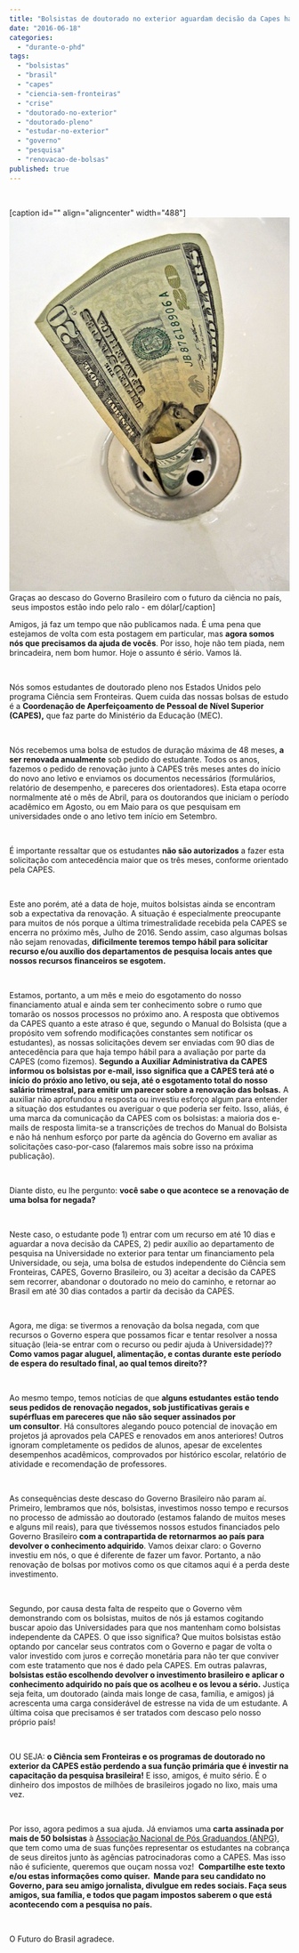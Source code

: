 ```yaml
---
title: "Bolsistas de doutorado no exterior aguardam decisão da Capes há mais de cinquenta dias e podem ficar sem recursos para necessidades básicas"
date: "2016-06-18"
categories: 
  - "durante-o-phd"
tags: 
  - "bolsistas"
  - "brasil"
  - "capes"
  - "ciencia-sem-fronteiras"
  - "crise"
  - "doutorado-no-exterior"
  - "doutorado-pleno"
  - "estudar-no-exterior"
  - "governo"
  - "pesquisa"
  - "renovacao-de-bolsas"
published: true
---
```


 

\[caption id="" align="aligncenter" width="488"\]![](images/money-down-the-drain.jpg) Graças ao descaso do Governo Brasileiro com o futuro da ciência no país,  seus impostos estão indo pelo ralo - em dólar\[/caption\]

Amigos, já faz um tempo que não publicamos nada. É uma pena que estejamos de volta com esta postagem em particular, mas **agora somos nós que precisamos da ajuda de vocês**. Por isso, hoje não tem piada, nem brincadeira, nem bom humor. Hoje o assunto é sério. Vamos lá.

 

Nós somos estudantes de doutorado pleno nos Estados Unidos pelo programa Ciência sem Fronteiras. Quem cuida das nossas bolsas de estudo é a **Coordenação de Aperfeiçoamento de Pessoal de Nível Superior (CAPES),** que faz parte do Ministério da Educação (MEC).

 

Nós recebemos uma bolsa de estudos de duração máxima de 48 meses, **a ser renovada anualmente** sob pedido do estudante. Todos os anos, fazemos o pedido de renovação junto à CAPES três meses antes do início do novo ano letivo e enviamos os documentos necessários (formulários, relatório de desempenho, e pareceres dos orientadores). Esta etapa ocorre normalmente até o mês de Abril, para os doutorandos que iniciam o período acadêmico em Agosto, ou em Maio para os que pesquisam em universidades onde o ano letivo tem início em Setembro.

 

É importante ressaltar que os estudantes **não são autorizados** a fazer esta solicitação com antecedência maior que os três meses, conforme orientado pela CAPES.

 

Este ano porém, até a data de hoje, muitos bolsistas ainda se encontram sob a expectativa da renovação. A situação é especialmente preocupante para muitos de nós porque a última trimestralidade recebida pela CAPES se encerra no próximo mês, Julho de 2016. Sendo assim, caso algumas bolsas não sejam renovadas, **dificilmente teremos tempo hábil para solicitar recurso e/ou auxílio dos departamentos de pesquisa locais antes que nossos recursos financeiros se esgotem.**

 

Estamos, portanto, a um mês e meio do esgotamento do nosso financiamento atual e ainda sem ter conhecimento sobre o rumo que tomarão os nossos processos no próximo ano. A resposta que obtivemos da CAPES quanto a este atraso é que, segundo o Manual do Bolsista (que a propósito vem sofrendo modificações constantes sem notificar os estudantes), as nossas solicitações devem ser enviadas com 90 dias de antecedência para que haja tempo hábil para a avaliação por parte da CAPES (como fizemos). **Segundo a Auxiliar Administrativa da CAPES informou os bolsistas por e-mail, isso significa que a CAPES terá até o início do próxio ano letivo, ou seja, até o esgotamento total do nosso salário trimestral, para emitir um parecer sobre a renovação das bolsas.** A auxiliar não aprofundou a resposta ou investiu esforço algum para entender a situação dos estudantes ou averiguar o que poderia ser feito. Isso, aliás, é uma marca da comunicação da CAPES com os bolsistas: a maioria dos e-mails de resposta limita-se a transcrições de trechos do Manual do Bolsista e não há nenhum esforço por parte da agência do Governo em avaliar as solicitações caso-por-caso (falaremos mais sobre isso na próxima publicação).

 

Diante disto, eu lhe pergunto: **você sabe o que acontece se a renovação de uma bolsa for negada?**

 

Neste caso, o estudante pode 1) entrar com um recurso em até 10 dias e aguardar a nova decisão da CAPES, 2) pedir auxílio ao departamento de pesquisa na Universidade no exterior para tentar um financiamento pela Universidade, ou seja, uma bolsa de estudos independente do Ciência sem Fronteiras, CAPES, Governo Brasileiro, ou 3) aceitar a decisão da CAPES sem recorrer, abandonar o doutorado no meio do caminho, e retornar ao Brasil em até 30 dias contados a partir da decisão da CAPES.

 

Agora, me diga: se tivermos a renovação da bolsa negada, com que recursos o Governo espera que possamos ficar e tentar resolver a nossa situação (leia-se entrar com o recurso ou pedir ajuda à Universidade)?? **Como vamos pagar aluguel, alimentação, e contas durante este período de espera do resultado final, ao qual temos direito??**

 

Ao mesmo tempo, temos notícias de que **alguns estudantes estão tendo seus pedidos de renovação negados, sob justificativas gerais e supérfluas em pareceres que não são sequer assinados por um consultor**. Há consultores alegando pouco potencial de inovação em projetos já aprovados pela CAPES e renovados em anos anteriores! Outros ignoram completamente os pedidos de alunos, apesar de excelentes desempenhos acadêmicos, comprovados por histórico escolar, relatório de atividade e recomendação de professores.

 

As consequências deste descaso do Governo Brasileiro não param aí. Primeiro, lembramos que nós, bolsistas, investimos nosso tempo e recursos no processo de admissão ao doutorado (estamos falando de muitos meses e alguns mil reais), para que tivéssemos nossos estudos financiados pelo Governo Brasileiro **com a contrapartida de retornarmos ao país para devolver o conhecimento adquirido**. Vamos deixar claro: o Governo investiu em nós, o que é diferente de fazer um favor. Portanto, a não renovação de bolsas por motivos como os que citamos aqui é a perda deste investimento.

 

Segundo, por causa desta falta de respeito que o Governo vêm demonstrando com os bolsistas, muitos de nós já estamos cogitando buscar apoio das Universidades para que nos mantenham como bolsistas independente da CAPES. O que isso significa? Que muitos bolsistas estão optando por cancelar seus contratos com o Governo e pagar de volta o valor investido com juros e correção monetária para não ter que conviver com este tratamento que nos é dado pela CAPES. Em outras palavras, **bolsistas estão escolhendo devolver o investimento brasileiro e aplicar o conhecimento adquirido no país que os acolheu e os levou a sério.** Justiça seja feita, um doutorado (ainda mais longe de casa, família, e amigos) já acrescenta uma carga considerável de estresse na vida de um estudante. A última coisa que precisamos é ser tratados com descaso pelo nosso próprio país!

 

OU SEJA: **o Ciência sem Fronteiras e os programas de doutorado no exterior da CAPES estão perdendo a sua função primária que é investir na capacitação da pesquisa brasileira!** E isso, amigos, é muito sério. É o dinheiro dos impostos de milhões de brasileiros jogado no lixo, mais uma vez.

 

Por isso, agora pedimos a sua ajuda. Já enviamos uma **carta assinada por mais de 50 bolsistas** à [Associação Nacional de Pós Graduandos (ANPG)](http://www.anpg.org.br), que tem como uma de suas funções representar os estudantes na cobrança de seus direitos junto às agências patrocinadoras como a CAPES. Mas isso não é suficiente, queremos que ouçam nossa voz!  **Compartilhe este texto e/ou estas informações como quiser.  Mande para seu candidato no Governo, para seu amigo jornalista, divulgue em redes sociais. Faça seus amigos, sua família, e todos que pagam impostos saberem o que está acontecendo com a pesquisa no país.**

 

O Futuro do Brasil agradece.

